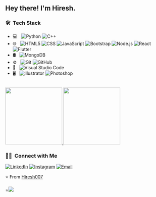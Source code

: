 <h2> Hey there! I'm Hiresh.</h2>

<h3> 🛠 &nbsp;Tech Stack</h3>

- 💻 &nbsp;
  ![Python](https://img.shields.io/badge/-Python-333333?style=flat&logo=python)
  ![C++](https://img.shields.io/badge/-C++-333333?style=flat&logo=C%2B%2B&logoColor=00599C)
- 🌐 &nbsp;
  ![HTML5](https://img.shields.io/badge/-HTML5-333333?style=flat&logo=HTML5)
  ![CSS](https://img.shields.io/badge/-CSS-333333?style=flat&logo=CSS3&logoColor=1572B6)
  ![JavaScript](https://img.shields.io/badge/-JavaScript-333333?style=flat&logo=javascript)
  ![Bootstrap](https://img.shields.io/badge/-Bootstrap-333333?style=flat&logo=bootstrap&logoColor=563D7C)
  ![Node.js](https://img.shields.io/badge/-Node.js-333333?style=flat&logo=node.js)
  ![React](https://img.shields.io/badge/-React-333333?style=flat&logo=react)
  ![Flutter](https://img.shields.io/badge/-Flutter-333333?style=flat&logo=flutter)
- 🛢 &nbsp;
  ![MongoDB](https://img.shields.io/badge/-MongoDB-333333?style=flat&logo=mongodb)
- ⚙️ &nbsp;
  ![Git](https://img.shields.io/badge/-Git-333333?style=flat&logo=git)
  ![GitHub](https://img.shields.io/badge/-GitHub-333333?style=flat&logo=github)
- 🔧 &nbsp;
  ![Visual Studio Code](https://img.shields.io/badge/-Visual%20Studio%20Code-333333?style=flat&logo=visual-studio-code&logoColor=007ACC)
- 🖥 &nbsp;
  ![Illustrator](https://img.shields.io/badge/-Illustrator-333333?style=flat&logo=adobe-illustrator)
  ![Photoshop](https://img.shields.io/badge/-Photoshop-333333?style=flat&logo=adobe-photoshop)

<br/>

<a href="https://github.com/Hiresh007">
  <img height="180em" src="https://github-readme-stats.vercel.app/api?username=Hiresh&theme=buefy&show_icons=true" />
  <img height="180em" src="https://github-readme-stats.vercel.app/api/top-langs/?username=Hiresh&theme=buefy&layout=compact" />
</a>

<br/>

<p align="center">
<h3> 🤝🏻 &nbsp;Connect with Me </h3>
<a href="https://www.linkedin.com/in/hiresh-shah-1614ec"><img alt="LinkedIn" src="https://img.shields.io/badge/LinkedIn-Hiresh%20Shah-blue?style=flat-square&logo=linkedin"></a>
<a href="https://www.instagram.com/hiresh_23"><img alt="Instagram" src="https://img.shields.io/badge/Instagram-hiresh_23_-blue?style=flat-square&logo=instagram"></a>
<a href="mailto:hireshshah5432@gmail.com"><img alt="Email" src="https://img.shields.io/badge/Email-hireshshah5432@gmail.com-blue?style=flat-square&logo=gmail"></a>
</p>

⭐️ From [Hiresh007](https://github.com/Hiresh007)
<br/>
<br/>
⭐[![](https://visitcount.itsvg.in/api?id=Hiresh007&icon=9&color=10)](https://visitcount.itsvg.in)
